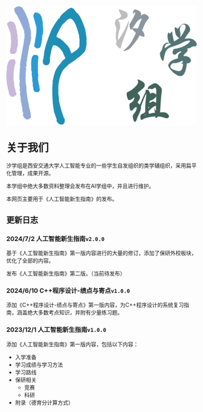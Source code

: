 <img src="./images/title.png" alt="title" style="display: block; margin: 0 auto; zoom: 50%;">

# 关于我们

汐学组是西安交通大学人工智能专业的一些学生自发组织的类学辅组织，采用扁平化管理，成果开源。

本学组中绝大多数资料整理会发布在AI学组中，并且进行维护。

本网页主要用于《人工智能新生指南》的发布。

## 更新日志

### 2024/7/2 人工智能新生指南`v2.0.0`

基于《人工智能新生指南》第一版内容进行的大量的修订，添加了保研外校板块，优化了全部的内容。

发布《人工智能新生指南》第二版。（当前待发布）

### 2024/6/10 C++程序设计-绩点与寄点`v1.0.0`

添加《C++程序设计-绩点与寄点》第一版内容，为C++程序设计的系统复习指南，涵盖绝大多数考点知识，并附有少量练习题。

### 2023/12/1 人工智能新生指南`v1.0.0`

添加《人工智能新生指南》第一版内容，包括以下内容：

- 入学准备
- 学习成绩与学习方法
- 学习路线
- 保研相关
  - 竞赛
  - 科研
- 附录（德育分计算方式）
